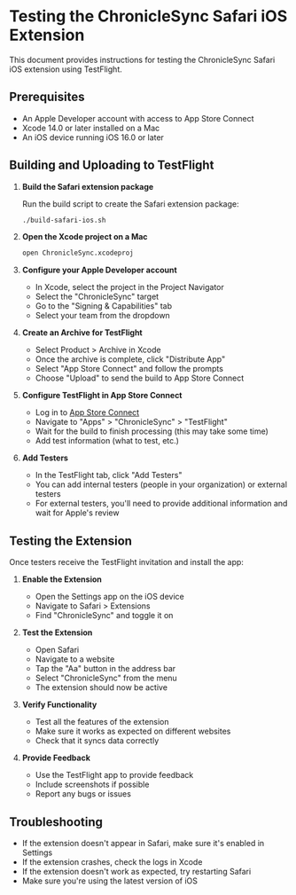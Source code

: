 # Testing the ChronicleSync Safari iOS Extension

This document provides instructions for testing the ChronicleSync Safari iOS extension using TestFlight.

## Prerequisites

- An Apple Developer account with access to App Store Connect
- Xcode 14.0 or later installed on a Mac
- An iOS device running iOS 16.0 or later

## Building and Uploading to TestFlight

1. **Build the Safari extension package**

   Run the build script to create the Safari extension package:

   ```bash
   ./build-safari-ios.sh
   ```

2. **Open the Xcode project on a Mac**

   ```bash
   open ChronicleSync.xcodeproj
   ```

3. **Configure your Apple Developer account**

   - In Xcode, select the project in the Project Navigator
   - Select the "ChronicleSync" target
   - Go to the "Signing & Capabilities" tab
   - Select your team from the dropdown

4. **Create an Archive for TestFlight**

   - Select Product > Archive in Xcode
   - Once the archive is complete, click "Distribute App"
   - Select "App Store Connect" and follow the prompts
   - Choose "Upload" to send the build to App Store Connect

5. **Configure TestFlight in App Store Connect**

   - Log in to [App Store Connect](https://appstoreconnect.apple.com/)
   - Navigate to "Apps" > "ChronicleSync" > "TestFlight"
   - Wait for the build to finish processing (this may take some time)
   - Add test information (what to test, etc.)

6. **Add Testers**

   - In the TestFlight tab, click "Add Testers"
   - You can add internal testers (people in your organization) or external testers
   - For external testers, you'll need to provide additional information and wait for Apple's review

## Testing the Extension

Once testers receive the TestFlight invitation and install the app:

1. **Enable the Extension**

   - Open the Settings app on the iOS device
   - Navigate to Safari > Extensions
   - Find "ChronicleSync" and toggle it on

2. **Test the Extension**

   - Open Safari
   - Navigate to a website
   - Tap the "Aa" button in the address bar
   - Select "ChronicleSync" from the menu
   - The extension should now be active

3. **Verify Functionality**

   - Test all the features of the extension
   - Make sure it works as expected on different websites
   - Check that it syncs data correctly

4. **Provide Feedback**

   - Use the TestFlight app to provide feedback
   - Include screenshots if possible
   - Report any bugs or issues

## Troubleshooting

- If the extension doesn't appear in Safari, make sure it's enabled in Settings
- If the extension crashes, check the logs in Xcode
- If the extension doesn't work as expected, try restarting Safari
- Make sure you're using the latest version of iOS